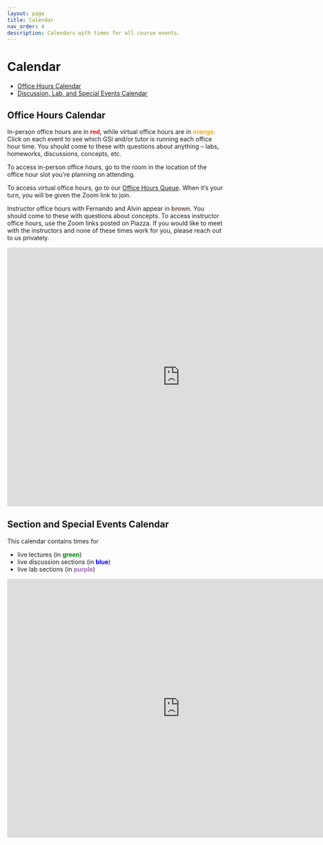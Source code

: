 ```yaml
---
layout: page
title: Calendar
nav_order: 4
description: Calendars with times for all course events.
---
```


# Calendar

- [Office Hours Calendar](#ohc)
- [Discussion, Lab, and Special Events Calendar](#ldlc)

<a name='ohc'></a>

## Office Hours Calendar

In-person office hours are in <span style="color:red">**red**</span>, while virtual office hours are in <span style="color:orange">**orange**</span>. Click on each event to see which GSI and/or tutor is running each office hour time. You should come to these with questions about anything – labs, homeworks, discussions, concepts, etc.

To access in-person office hours, go to the room in the location of the office hour slot you're planning on attending.

To access virtual office hours, go to our [Office Hours Queue](http://oh.ds100.org). When it’s your turn, you will be given the Zoom link to join.

Instructor office hours with Fernando and Alvin appear in <span style="color:#795548">**brown**</span>. You should come to these with questions about concepts. To access instructor office hours, use the Zoom links posted on Piazza. If you would like to meet with the instructors and none of these times work for you, please reach out to us privately.

<iframe src="https://calendar.google.com/calendar/embed?height=600&wkst=1&bgcolor=%23ffffff&ctz=America%2FLos_Angeles&src=Y19vaTd1YzVuaHY2OW5nZ3BnZGVqZHFjMG9oc0Bncm91cC5jYWxlbmRhci5nb29nbGUuY29t&src=Y19tdDE3dXQzcmxoOG5oZWM0czhwY2I5OGgxc0Bncm91cC5jYWxlbmRhci5nb29nbGUuY29t&src=Y191ZXBzcTB2MnI2Mzc2MW5vZWU2bHJwMXFiOEBncm91cC5jYWxlbmRhci5nb29nbGUuY29t&color=%23795548&color=%23D50000&color=%23F4511E&mode=WEEK&showTitle=0" style="borderwidth:0" width="800" height="600" frameborder="0" scrolling="no"></iframe>

<br>

<a name='ldlc'></a>

## Section and Special Events Calendar

This calendar contains times for

- live lectures (in <span style="color:green">**green**</span>)
- live discussion sections (in <span style="color:blue">**blue**</span>)
- live lab sections (in <span style="color:#9e69af">**purple**</span>)

<!-- To access these events, use the Zoom links posted in <b><a href="">@6 on Piazza</a></b>. -->

<iframe src="https://calendar.google.com/calendar/embed?height=600&wkst=1&bgcolor=%23ffffff&ctz=America%2FLos_Angeles&src=Y19kZTNyNHEyMzlwZm9yY3RrOGExNmljdmE3MEBncm91cC5jYWxlbmRhci5nb29nbGUuY29t&src=Y19jcWVpNzhnY2NrMzhnNGM4MmpsN2RqOGVsc0Bncm91cC5jYWxlbmRhci5nb29nbGUuY29t&src=Y181MnJibzB1MnFpcG1rZWs4M2Z2dmVtdHUyY0Bncm91cC5jYWxlbmRhci5nb29nbGUuY29t&color=%234285F4&color=%237CB342&color=%239E69AF&showTitle=0&mode=WEEK" style="border-width:0" width="800" height="600" frameborder="0" scrolling="no"></iframe>
